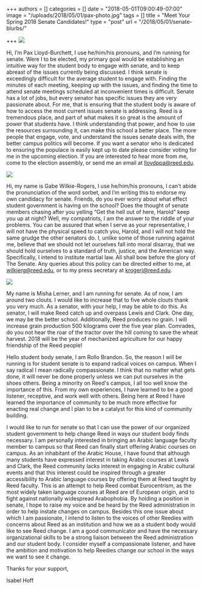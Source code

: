 +++
authors = []
categories = []
date = "2018-05-01T09:00:49-07:00"
image = "/uploads/2018/05/01/pax-photo.jpg"
tags = []
title = "Meet Your Spring 2018 Senate Candidates!"
type = "post"
url = "/2018/05/01/senate-blurbs/"

+++
![](/uploads/2018/05/01/pax-photo.jpg)

Hi, I’m Pax Lloyd-Burchett, I use he/him/his pronouns, and I’m running for senate. Were I to be elected, my primary goal would be establishing an intuitive way for the student body to engage with senate, and to keep abreast of the issues currently being discussed. I think senate is exceedingly difficult for the average student to engage with. Finding the minutes of each meeting, keeping up with the issues, and finding the time to attend senate meetings scheduled at inconvenient times is difficult. Senate has a lot of jobs, but every senator has specific issues they are very passionate about. For me, that is ensuring that the student body is aware of how to access the most current issues senate is addressing. Reed is a tremendous place, and part of what makes it so great is the amount of power that students have. I think understanding that power, and how to use the resources surrounding it, can make this school a better place. The more people that engage, vote, and understand the issues senate deals with, the better campus politics will become. If you want a senator who is dedicated to ensuring the populace is easily kept up to date please consider voting for me in the upcoming election. If you are interested to hear more from me, come to the election assembly, or send me an email at [lloydppa@reed.edu](mailto:lloydppa@reed.edu).

![](/uploads/2018/05/01/gabe-photo.jpg)

Hi, my name is Gabe Wilkie-Rogers, I use he/him/his pronouns, I can’t  abide the pronunciation of the word sorbet, and I’m writing this to  endorse my own candidacy for senate. Friends, do you ever worry about  what effect student government is having on the school? Does the thought  of senate members chasing after you yelling “Get the hell out of here,  Harold” keep you up at night? Well, my compatriots, I am the answer to  the riddle of your problems. You can be assured that when I serve as  your representative, I will not have the physical speed to catch you,  Harold, and I will not hold the same grudge the other senators do. I,  unlike some of those running against me, believe that we should not let  ourselves fall into moral disarray, that we should hold ourselves to a  standard of truth, justice, and the American way. Specifically, I intend  to institute martial law. All shall bow before the glory of The Senate.  Any queries about this policy can be directed either to me, at [wilkierg@reed.edu](mailto:wilkierg@reed.edu), or to my press secretary at [krogerj@reed.edu](mailto:krogerj@reed.edu).

![](/uploads/2018/05/01/misha-photo.jpg)

My name is Misha Lerner, and I am running for senate. As of now, I am around two clouts. I would like to increase that to five whole clouts thank you very much. As a senator, with your help, I may be able to do this. As senator, I will make Reed catch up and overpass Lewis and Clark. One day, we may be the better school. Additionally, Reed produces no grain. I will increase grain production 500 kilograms over the five year plan. Comrades, do you not hear the roar of the tractor over the hill coming to save the wheat harvest. 2018 will be the year of mechanized agriculture for our happy friendship of the Reed people! 

Hello student body senate, I am Rollo Brandon. So,  the reason I will be running is for student senate is to expand radical  voices on campus. When I say radical I mean radically compassionate. I  think that no matter what gets done, it will never be done properly  unless we can put ourselves in the shoes others. Being a minority on  Reed's campus, I all too well know the importance of this. From my own  experiences, I have learned to be a good listener, receptive, and work  well with others. Being here at Reed I have learned the importance of  community to be much more effective for enacting real change and I plan  to be a catalyst for this kind of community building. 

I would like to run for senate so that I can use the power of our  organized student government to help change Reed in ways our student  body finds necessary. I am personally interested in bringing an Arabic  language faculty member to campus so that Reed can finally start  offering Arabic courses on campus. As an inhabitant of the Arabic House,  I have found that although many students have expressed interest in  taking Arabic courses at Lewis and Clark, the Reed community lacks  interest in engaging in Arabic cultural events and that this interest  could be inspired through a greater accessibility to Arabic language  courses by offering them at Reed taught by Reed faculty. This is an  attempt to help Reed combat Eurocentrism, as the most widely taken  language courses at Reed are of European origin, and to fight against  nationally widespread Arabophobia. By holding a position in senate, I  hope to raise my voice and be heard by the Reed administration in order  to help instate changes on campus. Besides this one issue about which I  am passionate, I intend to listen to the voices of other Reedies with  concerns about Reed as an institution and how we as a student body would  like to see Reed change. I am a good communicator and have the  necessary organizational skills to be a strong liaison between the Reed  administration and our student body. I consider myself a compassionate  listener, and have the ambition and motivation to help Reedies change  our school in the ways we want to see it change.

Thanks for your support, 

Isabel Hoff